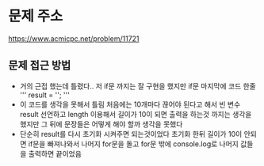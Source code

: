 # 문제 주소 
https://www.acmicpc.net/problem/11721

## 문제 접근 방법 
- 거의 근접 했는데 틀렸다.. 저 if문 까지는 잘 구현을 했지만 if문 마지막에 코드 한줄 
'''
result = '';
'''
- 이 코드를 생각을 못해서 틀림 처음에는 10개마다 끊어야 된다고 해서 빈 변수 result 선언하고 length 이용해서 길이가 10이 되면 출력을 하는것 까지는 생각을 했지만 그 뒤에 문장들은 어떻게 해야 할까 생각을 못했다 
- 단순히 result를 다시 초기화 시켜주면 되는것이었다 초기화 한뒤 길이가 10이 안되면 if문을 빠져나와서 나머지 for문을 돌고 for문 밖에 console.log로 나머지 값들을 출력하면 끝이었음
